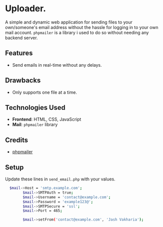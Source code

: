 # Uploader.

A simple and dynamic web application for sending files to your own/someone's email address without the hassle for logging in to your own mail account. `phpmailer` is a library i used to do so without needing any backend server.

## Features

- Send emails in real-time without any delays.

## Drawbacks

- Only supports one file at a time.

## Technologies Used

- **Frontend**: HTML, CSS, JavaScript
- **Mail**: `phpmailer` library


## Credits

- [phpmailer](https://github.com/PHPMailer/PHPMailer)


## Setup

Update these lines in `send_email.php` with your values.

```bash
  $mail->Host = 'smtp.example.com';
        $mail->SMTPAuth = true;
        $mail->Username = 'contact@example.com';
        $mail->Password = 'example123@';
        $mail->SMTPSecure = 'ssl';
        $mail->Port = 465;

        $mail->setFrom('contact@example.com', 'Jash Vakharia');
```
    